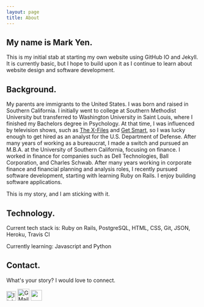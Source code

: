 ```yaml
---
layout: page
title: About
---
```


## My name is Mark Yen.
This is my initial stab at starting my own website using GitHub IO and Jekyll. It is currently basic, but I hope to build upon it as I continue to learn about website design and software development. 

## Background.
My parents are immigrants to the United States. I was born and raised in Southern California. I initially went to college at Southern Methodist University but transferred to Washington University in Saint Louis, where I finished my Bachelors degree in Psychology. At that time, I was influenced by television shows, such as [The X-Files](https://en.wikipedia.org/wiki/The_X-Files) and [Get Smart](https://en.wikipedia.org/wiki/Get_Smart), so I was lucky enough to get hired as an analyst for the U.S. Department of Defense. After many years of working as a bureaucrat, I made a switch and pursued an M.B.A. at the University of Southern California, focusing on finance. I worked in finance for companies such as Dell Technologies, Ball Corporation, and Charles Schwab. After many years working in corporate finance and financial planning and analysis roles, I recently pursued software development, starting with learning Ruby on Rails. I enjoy building software applications.

This is my story, and I am sticking with it.

## Technology.

Current tech stack is: Ruby on Rails, PostgreSQL, HTML, CSS, Git, JSON, Heroku, Travis CI

Currently learning: Javascript and Python

## Contact.

What's your story? I would love to connect.
<section display="inline-block">
 <a href="https://www.linkedin.com/in/markcyen/"><img alt="linkedin" src="https://img.shields.io/badge/LinkedIn-0077B5?style=plastic&logo=linkedin&logoColor=white" height="25" /></a>
 <a href="mailto:markcyen@gmail.com"><img alt="GMail" src="https://img.shields.io/badge/Gmail-D14836?style=plastic&logo=gmail&logoColor=white" height="31.5" /></a>
 <a href="https://github.com/markcyen"><img src="https://img.shields.io/badge/GitHub-100000?style=plastic&logo=github&logoColor=white" height="28.7" /></a>
</section>

<!-- <p class="message">
  Hey there! This page is included as an example. Feel free to customize it for your own use upon downloading. Carry on!
</p>

In the novel, *The Strange Case of Dr. Jekyll and Mr. Hyde*, Mr. Poole is Dr. Jekyll's virtuous and loyal butler. Similarly, Poole is an upstanding and effective butler that helps you build Jekyll themes. It's made by [@mdo](https://twitter.com/mdo).

There are currently two themes built on Poole:

- [Hyde](https://hyde.getpoole.com)
- [Lanyon](https://lanyon.getpoole.com)

Learn more and contribute on [GitHub](https://github.com/poole).

## Setup

Some fun facts about the setup of this project include:

- Built for [Jekyll](https://jekyllrb.com)
- Developed on GitHub and hosted for free on [GitHub Pages](https://pages.github.com)
- Coded with [Atom](https://atom.io), an amazing open source code editor

Have questions or suggestions? Feel free to [open an issue on GitHub](https://github.com/poole/poole/issues/new) or [ask me on Twitter](https://twitter.com/mdo).

Thanks for reading! -->
